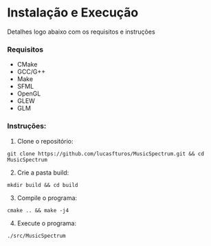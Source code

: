 # Instalação e Execução

Detalhes logo abaixo com os requisitos e instruções

### Requisitos

-   CMake
-   GCC/G++
-   Make
-   SFML
-   OpenGL
-   GLEW
-   GLM

### Instruções:

1. Clone o repositório:

```
git clone https://github.com/lucasfturos/MusicSpectrum.git && cd MusicSpectrum
```

2. Crie a pasta build:

```
mkdir build && cd build
```

3. Compile o programa:

```
cmake .. && make -j4
```

4. Execute o programa:

```
./src/MusicSpectrum
```
